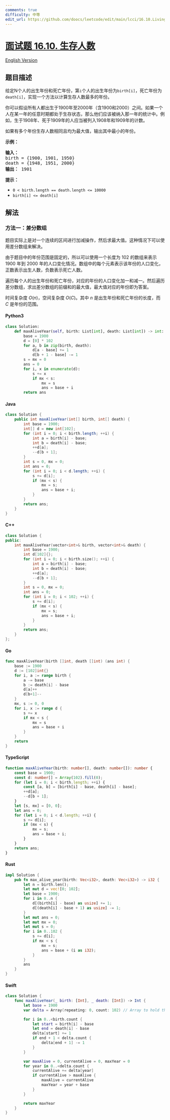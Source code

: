 ```yaml
---
comments: true
difficulty: 中等
edit_url: https://github.com/doocs/leetcode/edit/main/lcci/16.10.Living%20People/README.md
---
```


<!-- problem:start -->

# [面试题 16.10. 生存人数](https://leetcode.cn/problems/living-people-lcci)

[English Version](/lcci/16.10.Living%20People/README_EN.md)

## 题目描述

<!-- description:start -->

<p>给定N个人的出生年份和死亡年份，第<code>i</code>个人的出生年份为<code>birth[i]</code>，死亡年份为<code>death[i]</code>，实现一个方法以计算生存人数最多的年份。</p>
<p>你可以假设所有人都出生于1900年至2000年（含1900和2000）之间。如果一个人在某一年的任意时期都处于生存状态，那么他们应该被纳入那一年的统计中。例如，生于1908年、死于1909年的人应当被列入1908年和1909年的计数。</p>
<p>如果有多个年份生存人数相同且均为最大值，输出其中最小的年份。</p>
<p><strong>示例：</strong></p>
<pre><strong>输入：</strong>
birth = {1900, 1901, 1950}
death = {1948, 1951, 2000}
<strong>输出：</strong> 1901
</pre>
<p><strong>提示：</strong></p>
<ul>
<li><code>0 < birth.length == death.length <= 10000</code></li>
<li><code>birth[i] <= death[i]</code></li>
</ul>

<!-- description:end -->

## 解法

<!-- solution:start -->

### 方法一：差分数组

题目实际上是对一个连续的区间进行加减操作，然后求最大值。这种情况下可以使用差分数组来解决。

由于题目中的年份范围是固定的，所以可以使用一个长度为 $102$ 的数组来表示 $1900$ 年到 $2000$ 年的人口变化情况。数组中的每个元素表示该年份的人口变化，正数表示出生人数，负数表示死亡人数。

遍历每个人的出生年份和死亡年份，对应的年份的人口变化加一和减一。然后遍历差分数组，求出差分数组的前缀和的最大值，最大值对应的年份即为答案。

时间复杂度 $O(n)$，空间复杂度 $O(C)$。其中 $n$ 是出生年份和死亡年份的长度，而 $C$ 是年份的范围。

<!-- tabs:start -->

#### Python3

```python
class Solution:
    def maxAliveYear(self, birth: List[int], death: List[int]) -> int:
        base = 1900
        d = [0] * 102
        for a, b in zip(birth, death):
            d[a - base] += 1
            d[b + 1 - base] -= 1
        s = mx = 0
        ans = 0
        for i, x in enumerate(d):
            s += x
            if mx < s:
                mx = s
                ans = base + i
        return ans
```

#### Java

```java
class Solution {
    public int maxAliveYear(int[] birth, int[] death) {
        int base = 1900;
        int[] d = new int[102];
        for (int i = 0; i < birth.length; ++i) {
            int a = birth[i] - base;
            int b = death[i] - base;
            ++d[a];
            --d[b + 1];
        }
        int s = 0, mx = 0;
        int ans = 0;
        for (int i = 0; i < d.length; ++i) {
            s += d[i];
            if (mx < s) {
                mx = s;
                ans = base + i;
            }
        }
        return ans;
    }
}
```

#### C++

```cpp
class Solution {
public:
    int maxAliveYear(vector<int>& birth, vector<int>& death) {
        int base = 1900;
        int d[102]{};
        for (int i = 0; i < birth.size(); ++i) {
            int a = birth[i] - base;
            int b = death[i] - base;
            ++d[a];
            --d[b + 1];
        }
        int s = 0, mx = 0;
        int ans = 0;
        for (int i = 0; i < 102; ++i) {
            s += d[i];
            if (mx < s) {
                mx = s;
                ans = base + i;
            }
        }
        return ans;
    }
};
```

#### Go

```go
func maxAliveYear(birth []int, death []int) (ans int) {
	base := 1900
	d := [102]int{}
	for i, a := range birth {
		a -= base
		b := death[i] - base
		d[a]++
		d[b+1]--
	}
	mx, s := 0, 0
	for i, x := range d {
		s += x
		if mx < s {
			mx = s
			ans = base + i
		}
	}
	return
}
```

#### TypeScript

```ts
function maxAliveYear(birth: number[], death: number[]): number {
    const base = 1900;
    const d: number[] = Array(102).fill(0);
    for (let i = 0; i < birth.length; ++i) {
        const [a, b] = [birth[i] - base, death[i] - base];
        ++d[a];
        --d[b + 1];
    }
    let [s, mx] = [0, 0];
    let ans = 0;
    for (let i = 0; i < d.length; ++i) {
        s += d[i];
        if (mx < s) {
            mx = s;
            ans = base + i;
        }
    }
    return ans;
}
```

#### Rust

```rust
impl Solution {
    pub fn max_alive_year(birth: Vec<i32>, death: Vec<i32>) -> i32 {
        let n = birth.len();
        let mut d = vec![0; 102];
        let base = 1900;
        for i in 0..n {
            d[(birth[i] - base) as usize] += 1;
            d[(death[i] - base + 1) as usize] -= 1;
        }
        let mut ans = 0;
        let mut mx = 0;
        let mut s = 0;
        for i in 0..102 {
            s += d[i];
            if mx < s {
                mx = s;
                ans = base + (i as i32);
            }
        }
        ans
    }
}
```

#### Swift

```swift
class Solution {
    func maxAliveYear(_ birth: [Int], _ death: [Int]) -> Int {
        let base = 1900
        var delta = Array(repeating: 0, count: 102) // Array to hold the changes

        for i in 0..<birth.count {
            let start = birth[i] - base
            let end = death[i] - base
            delta[start] += 1
            if end + 1 < delta.count {
                delta[end + 1] -= 1
            }
        }

        var maxAlive = 0, currentAlive = 0, maxYear = 0
        for year in 0..<delta.count {
            currentAlive += delta[year]
            if currentAlive > maxAlive {
                maxAlive = currentAlive
                maxYear = year + base
            }
        }

        return maxYear
    }
}
```

<!-- tabs:end -->

<!-- solution:end -->

<!-- problem:end -->
